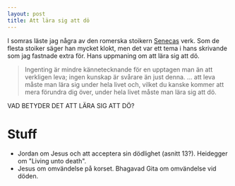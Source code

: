 ```yaml
---
layout: post
title: Att lära sig att dö
---
```


I somras läste jag några av den romerska stoikern [Senecas][wiki]
verk. Som de flesta stoiker säger han mycket klokt, men det var
ett tema i hans skrivande som jag fastnade extra för. Hans
uppmaning om att lära sig att dö.

[wiki]: WIKIPEDIALÄNK "Wikipedia"

> Ingenting är mindre kännetecknande för en upptagen man än att
> verkligen leva; ingen kunskap är svårare än just denna. ... att
> leva måste man lära sig under hela livet och, vilket du kanske
> kommer att mera förundra dig över, under hela livet måste man
> lära sig att dö.

VAD BETYDER DET ATT LÄRA SIG ATT DÖ?


# Stuff

- Jordan om Jesus och att acceptera sin dödlighet (asnitt 13?).
  Heidegger om "Living unto death".
- Jesus om omvändelse på korset. Bhagavad Gita om omvändelse vid
  döden.

